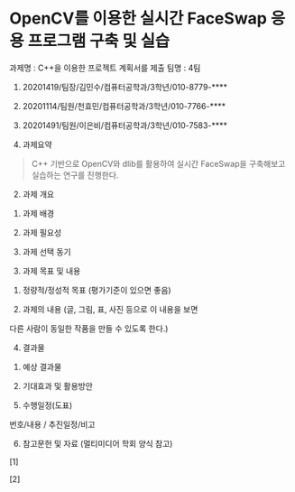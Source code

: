 OpenCV를 이용한 실시간 FaceSwap 응용 프로그램 구축 및 실습
=======================================================


과제명 : C++을 이용한 프로젝트 계획서를 제출
팀명 : 4팀


1. 20201419/팀장/김민수/컴퓨터공학과/3학년/010-8779-****
2. 20201114/팀원/천효민/컴퓨터공학과/3학년/010-7766-****
3. 20201491/팀원/이은비/컴퓨터공학과/3학년/010-7583-****


1. 과제요약
> C++ 기반으로 OpenCV와 dlib를 활용하여 실시간 FaceSwap을 구축해보고 실습하는 연구를 진행한다.

2. 과제 개요

1) 과제 배경

2) 과제 필요성

3) 과제 선택 동기


3. 과제 목표 및 내용

1) 정량적/정성적 목표 (평가기준이 있으면 좋음)

2) 과제의 내용 (글, 그림, 표, 사진 등으로 이 내용을 보면

다른 사람이 동일한 작품을 만들 수 있도록 한다.)


4. 결과물

1) 예상 결과물

2) 기대효과 및 활용방안


5. 수행일정(도표)

번호/내용 / 추진일정/비고


6. 참고문헌 및 자료 (멀티미디어 학회 양식 참고)

[1]

[2] 
